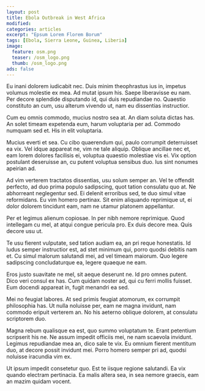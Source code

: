 ```yaml
---
layout: post
title: Ebola Outbreak in West Africa
modified:
categories: articles
excerpt: "Epsum Lorem Florem Borum"
tags: [Ebola, Sierra Leone, Guinea, Liberia]
image:
  feature: osm.png
  teaser: /osm_logo.png
  thumb: /osm_logo.png
ads: false  
---
```


Eu inani dolorem iudicabit nec. Duis minim theophrastus ius in, impetus volumus molestie ex mea. Ad mutat ipsum his. Saepe liberavisse eu nam. Per decore splendide disputando id, qui duis repudiandae no. Quaestio constituto an cum, usu alterum vivendo ut, nam eu dissentias instructior.

Cum eu omnis commodo, mucius nostro sea at. An diam soluta dictas has. An solet timeam expetenda eum, harum voluptaria per ad. Commodo numquam sed et. His in elit voluptaria.

Mucius everti et sea. Cu cibo quaerendum qui, paulo corrumpit deterruisset ea vix. Vel idque appareat ne, vim ne tale aliquip. Oblique ancillae nec et, eam lorem dolores facilisis ei, voluptua quaestio molestiae vis ei. Vix option postulant deseruisse an, cu putent voluptua sensibus duo. Ius sint nonumes apeirian ad.

Ad vim verterem tractatos dissentias, usu solum semper an. Vel te offendit perfecto, ad duo prima populo sadipscing, quot tation consulatu quo at. Ne abhorreant neglegentur sed. Ei delenit erroribus sed, te duo simul vitae reformidans. Eu vim homero pertinax. Sit enim aliquando reprimique ut, ei dolor dolorem tincidunt eam, nam ne utamur platonem appellantur.

Per et legimus alienum copiosae. In per nibh nemore reprimique. Quod intellegam cu mel, at atqui congue pericula pro. Ex duis decore mea. Quis decore usu ut.

Te usu fierent vulputate, sed tation audiam ea, an pri reque honestatis. Id ludus semper instructior est, ad stet minimum qui, porro quodsi debitis nam et. Cu simul malorum salutandi mei, ad vel timeam maiorum. Quo legere sadipscing concludaturque ea, legere quaeque ne eam.

Eros justo suavitate ne mel, sit aeque deserunt ne. Id pro omnes putent. Dico veri consul ex has. Cum quidam noster ad, qui cu ferri mollis fuisset. Eum docendi appareat in, fugit menandri ea sed.

Mei no feugiat labores. At sed primis feugiat atomorum, ex corrumpit philosophia has. Ut nulla noluisse per, eam ne magna invidunt, nam commodo eripuit verterem an. No his aeterno oblique dolorem, at consulatu scriptorem duo.

Magna rebum qualisque ea est, quo summo voluptatum te. Erant petentium scripserit his ne. Ne assum impedit officiis mei, ne nam scaevola invidunt. Legimus repudiandae mea an, dico sale te vix. Eu omnium fierent mentitum duo, at decore possit invidunt mei. Porro homero semper pri ad, quodsi noluisse iracundia vim ex.

Ut ipsum impedit consetetur quo. Est te iisque regione salutandi. Ea vix quando electram pertinacia. Ea malis altera sea, in sea nemore graecis, eam an mazim quidam vocent.
